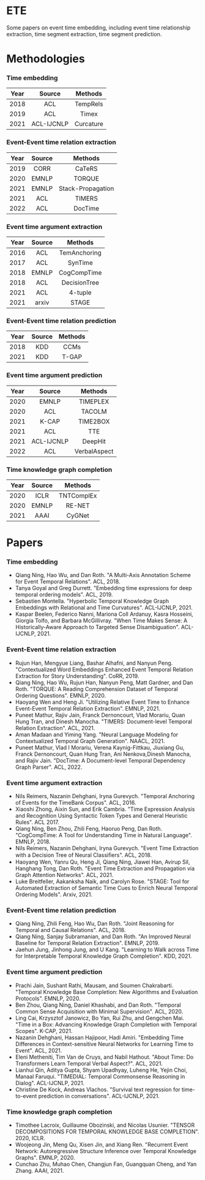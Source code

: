 # ETE
Some papers on event time embedding, including event time relationship extraction, time segment extraction, time segment prediction.
<!-- # Contents -->
<!-- # Libiraries
- LibKGE code -->
# Methodologies
### Time embedding
| Year | Source | Methods |
| :---: | :---: | :---: |
| 2018 | ACL | TempRels|
| 2019 | ACL | Timex |
| 2021 | ACL-IJCNLP | Curcature |
### Event-Event time relation extraction
| Year | Source | Methods |
| :---: | :---: | :---: | 
| 2019 | CORR  | CaTeRS |
| 2020 | EMNLP | TORQUE |
| 2021 | EMNLP | Stack-Propagation |
| 2021 | ACL   | TIMERS |
| 2022 | ACL   | DocTime |
### Event time argument extraction
| Year | Source | Methods |
| :---: | :---: | :---: | 
| 2016 | ACL | TemAnchoring |
| 2017 | ACL | SynTime |
| 2018 | EMNLP | CogCompTime |
| 2018 | ACL   | DecisionTree |
| 2021 | ACL | 4-tuple |
| 2021 | arxiv | STAGE |
### Event-Event time relation prediction
| Year | Source | Methods |
| :---: | :---: | :---: | 
| 2018 | KDD | CCMs |
| 2021 | KDD | T-GAP |
### Event time argument prediction
| Year | Source | Methods |
| :---: | :---: | :---: | 
| 2020 | EMNLP | TIMEPLEX |
| 2020 | ACL | TACOLM |
| 2021 | K-CAP | TIME2BOX |
| 2021 | ACL | TTE |
| 2021 | ACL-IJCNLP | DeepHit |
| 2022 | ACL | VerbalAspect |
### Time knowledge graph completion
| Year | Source | Methods |
| :---: | :---: | :---: | 
| 2020 | ICLR | TNTComplEx |
| 2020 | EMNLP | RE-NET |
| 2021 | AAAI | CyGNet |
# Papers
### Time embedding
- Qiang Ning, Hao Wu, and Dan Roth. "A Multi-Axis Annotation Scheme for Event Temporal Relations". ACL, 2018.
- Tanya Goyal and Greg Durrett. "Embedding time expressions for deep temporal ordering models". ACL, 2019.
- Sebastien Montella. "Hyperbolic Temporal Knowledge Graph Embeddings with Relational and Time Curvatures". ACL-IJCNLP, 2021.
- Kaspar Beelen, Federico Nanni, Mariona Coll Ardanuy, Kasra Hosseini, Giorgia Tolfo, and Barbara McGillivray. "When Time Makes Sense: A Historically-Aware Approach to Targeted Sense Disambiguation". ACL-IJCNLP, 2021.
### Event-Event time relation extraction
- Rujun Han, Mengyue Liang, Bashar Alhafni, and Nanyun Peng. "Contextualized Word Embeddings Enhanced Event Temporal Relation Extraction for Story Understanding". CoRR, 2019.
- Qiang Ning, Hao Wu, Rujun Han, Nanyun Peng, Matt Gardner, and Dan Roth. "TORQUE: A Reading Comprehension Dataset of Temporal Ordering Questions". EMNLP, 2020.
- Haoyang Wen and Heng Ji. "Utilizing Relative Event Time to Enhance Event-Event Temporal Relation Extraction". EMNLP, 2021.
- Puneet Mathur, Rajiv Jain, Franck Dernoncourt, Vlad Morariu, Quan Hung Tran, and Dinesh Manocha. "TIMERS: Document-level Temporal Relation Extraction". ACL, 2021.
- Aman Madaan and Yiming Yang. "Neural Language Modeling for Contextualized Temporal Graph Generation". NAACL, 2021.
- Puneet Mathur, Vlad I Morariu, Verena Kaynig-Fittkau, Jiuxiang Gu, Franck Dernoncourt, Quan Hung Tran, Ani Nenkova,Dinesh Manocha, and Rajiv Jain. "DocTime: A Document-level Temporal Dependency Graph Parser". ACL, 2022.
### Event time argument extraction
- Nils Reimers, Nazanin Dehghani, Iryna Gurevych. "Temporal Anchoring of Events for the TimeBank Corpus". ACL, 2016.
- Xiaoshi Zhong, Aixin Sun, and Erik Cambria. "Time Expression Analysis and Recognition Using Syntactic Token Types and General Heuristic Rules". ACL 2017.
- Qiang Ning, Ben Zhou, Zhili Feng, Haoruo Peng, Dan Roth. "CogCompTime: A Tool for Understanding Time in Natural Language". EMNLP, 2018.
- Nils Reimers, Nazanin Dehghani, Iryna Gurevych. "Event Time Extraction with a Decision Tree of Neural Classiﬁers". ACL, 2018.
- Haoyang Wen, Yanru Qu, Heng Ji, Qiang Ning, Jiawei Han, Avirup Sil, Hanghang Tong, Dan Roth. "Event Time Extraction and Propagation via Graph Attention Networks". ACL, 2021.
- Luke Breitfeller, Aakanksha Naik, and Carolyn Rose. "STAGE: Tool for Automated Extraction of Semantic Time Cues to Enrich Neural Temporal Ordering Models". Arxiv, 2021.
### Event-Event time relation prediction
- Qiang Ning, Zhili Feng, Hao Wu, Dan Roth. "Joint Reasoning for Temporal and Causal Relations". ACL, 2018.
- Qiang Ning, Sanjay Subramanian, and Dan Roth. "An Improved Neural Baseline for Temporal Relation Extraction". EMNLP, 2019.
- Jaehun Jung, Jinhong Jung, and U Kang. "Learning to Walk across Time for Interpretable Temporal Knowledge Graph Completion". KDD, 2021.
### Event time argument prediction
- Prachi Jain, Sushant Rathi, Mausam, and Soumen Chakrabarti. "Temporal Knowledge Base Completion: New Algorithms and Evaluation Protocols". EMNLP, 2020.
- Ben Zhou, Qiang Ning, Daniel Khashabi, and Dan Roth. "Temporal Common Sense Acquisition with Minimal Supervision". ACL, 2020.
- Ling Cai, Krzysztof Janowicz, Bo Yan, Rui Zhu, and Gengchen Mai. "Time in a Box: Advancing Knowledge Graph Completion with Temporal Scopes". K-CAP, 2021.
- Nazanin Dehghani, Hassan Hajipoor, Hadi Amiri. "Embedding Time Differences in Context-sensitive Neural Networks for Learning Time to Event". ACL, 2021.
- Eleni Metheniti, Tim Van de Cruys, and Nabil Hathout. "About Time: Do Transformers Learn Temporal Verbal Aspect?". ACL, 2021.
- Lianhui Qin, Aditya Gupta, Shyam Upadhyay, Luheng He, Yejin Choi, Manaal Faruqui. "TIMEDIAL: Temporal Commonsense Reasoning in Dialog". ACL-IJCNLP, 2021.
- Christine De Kock, Andreas Vlachos. "Survival text regression for time-to-event prediction in conversations". ACL-IJCNLP, 2021.
### Time knowledge graph completion
- Timothee Lacroix, Guillaume Obozinski, and Nicolas Usunier. "TENSOR DECOMPOSITIONS FOR TEMPORAL KNOWLEDGE BASE COMPLETION". 2020, ICLR.
- Woojeong Jin, Meng Qu, Xisen Jin, and Xiang Ren. "Recurrent Event Network: Autoregressive Structure Inference over Temporal Knowledge Graphs". EMNLP, 2020.
- Cunchao Zhu, Muhao Chen, Changjun Fan, Guangquan Cheng, and Yan Zhang. AAAI, 2021.
<!-- # Datasets -->
<!-- | Year | Source | Methods | MR | MRR | Hits@1 | Hits@3 | Hits@10 | -->
<!-- | :---: | :---: | :---: | :---: | :---: | :---: | :---: | :---: | -->
<!-- | 2018 | EMNLP | TA-DistMult | 276 | 0.477 | 0.363 | - | 0.686 | -->
<!-- # Performance -->

